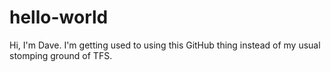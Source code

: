 # hello-world

Hi, I'm Dave.  I'm getting used to using this GitHub thing instead of my usual stomping ground of TFS.

